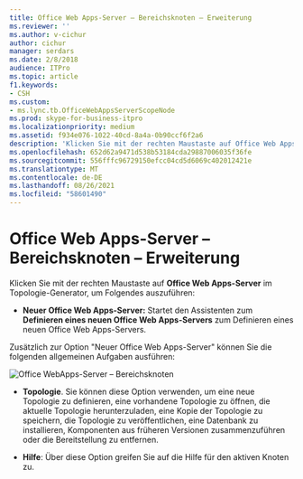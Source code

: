 ```yaml
---
title: Office Web Apps-Server – Bereichsknoten – Erweiterung
ms.reviewer: ''
ms.author: v-cichur
author: cichur
manager: serdars
ms.date: 2/8/2018
audience: ITPro
ms.topic: article
f1.keywords:
- CSH
ms.custom:
- ms.lync.tb.OfficeWebAppsServerScopeNode
ms.prod: skype-for-business-itpro
ms.localizationpriority: medium
ms.assetid: f934e076-1022-40cd-8a4a-0b90ccf6f2a6
description: 'Klicken Sie mit der rechten Maustaste auf Office Web Apps-Server im Topologie-Generator, um Folgendes auszuführen:'
ms.openlocfilehash: 652d62a9471d538b53184cda29887006035f36fe
ms.sourcegitcommit: 556fffc96729150efcc04cd5d6069c402012421e
ms.translationtype: MT
ms.contentlocale: de-DE
ms.lasthandoff: 08/26/2021
ms.locfileid: "58601490"
---
```

# <a name="office-web-apps-server-scope-node-expander"></a>Office Web Apps-Server – Bereichsknoten – Erweiterung
 
Klicken Sie mit der rechten Maustaste auf **Office Web Apps-Server** im Topologie-Generator, um Folgendes auszuführen:
  
- **Neuer Office Web Apps-Server:** Startet den Assistenten zum **Definieren eines neuen Office Web Apps-Servers** zum Definieren eines neuen Office Web Apps-Servers.
    
Zusätzlich zur Option "Neuer Office Web Apps-Server" können Sie die folgenden allgemeinen Aufgaben ausführen:
  
![Office WebApps-Server – Bereichsknoten](../../media/OfficeWebApps_Server_Scope_Node.jpg)
  
- **Topologie**. Sie können diese Option verwenden, um eine neue Topologie zu definieren, eine vorhandene Topologie zu öffnen, die aktuelle Topologie herunterzuladen, eine Kopie der Topologie zu speichern, die Topologie zu veröffentlichen, eine Datenbank zu installieren, Komponenten aus früheren Versionen zusammenzuführen oder die Bereitstellung zu entfernen.
    
- **Hilfe**: Über diese Option greifen Sie auf die Hilfe für den aktiven Knoten zu.
    

